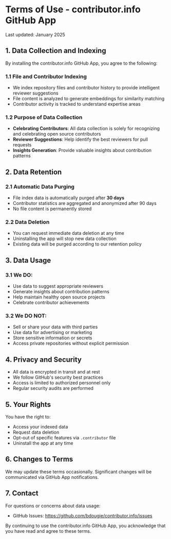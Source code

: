 # Terms of Use - contributor.info GitHub App

Last updated: January 2025

## 1. Data Collection and Indexing

By installing the contributor.info GitHub App, you agree to the following:

### 1.1 File and Contributor Indexing
- We index repository files and contributor history to provide intelligent reviewer suggestions
- File content is analyzed to generate embeddings for similarity matching
- Contributor activity is tracked to understand expertise areas

### 1.2 Purpose of Data Collection
- **Celebrating Contributors**: All data collection is solely for recognizing and celebrating open source contributors
- **Reviewer Suggestions**: Help identify the best reviewers for pull requests
- **Insights Generation**: Provide valuable insights about contribution patterns

## 2. Data Retention

### 2.1 Automatic Data Purging
- File index data is automatically purged after **30 days**
- Contributor statistics are aggregated and anonymized after 90 days
- No file content is permanently stored

### 2.2 Data Deletion
- You can request immediate data deletion at any time
- Uninstalling the app will stop new data collection
- Existing data will be purged according to our retention policy

## 3. Data Usage

### 3.1 We DO:
- Use data to suggest appropriate reviewers
- Generate insights about contribution patterns
- Help maintain healthy open source projects
- Celebrate contributor achievements

### 3.2 We DO NOT:
- Sell or share your data with third parties
- Use data for advertising or marketing
- Store sensitive information or secrets
- Access private repositories without explicit permission

## 4. Privacy and Security

- All data is encrypted in transit and at rest
- We follow GitHub's security best practices
- Access is limited to authorized personnel only
- Regular security audits are performed

## 5. Your Rights

You have the right to:
- Access your indexed data
- Request data deletion
- Opt-out of specific features via `.contributor` file
- Uninstall the app at any time

## 6. Changes to Terms

We may update these terms occasionally. Significant changes will be communicated via GitHub App notifications.

## 7. Contact

For questions or concerns about data usage:
- GitHub Issues: https://github.com/bdougie/contributor.info/issues

By continuing to use the contributor.info GitHub App, you acknowledge that you have read and agree to these terms.
